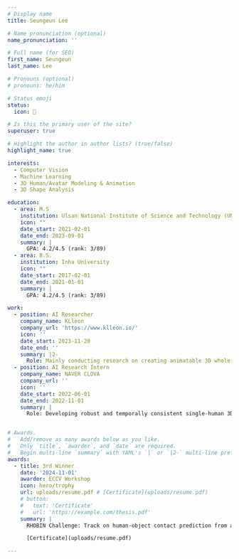 ```yaml
---
# Display name
title: Seungeun Lee

# Name pronunciation (optional)
name_pronunciation: ''

# Full name (for SEO)
first_name: Seungeun
last_name: Lee

# Pronouns (optional)
# pronouns: he/him

# Status emoji
status:
  icon: 🚀

# Is this the primary user of the site?
superuser: true

# Highlight the author in author lists? (true/false)
highlight_name: true

interests:
  - Computer Vision
  - Machine Learning
  - 3D Human/Avatar Modeling & Animation
  - 3D Shape Analysis

education:
  - area: M.S
    institution: Ulsan National Institute of Science and Technology (UNIST)
    icon: ""
    date_start: 2021-02-01
    date_end: 2023-09-01
    summary: |
      GPA: 4.2/4.5 (rank: 3/89)
  - area: B.S.
    institution: Inha University
    icon: ""
    date_start: 2017-02-01
    date_end: 2021-01-01
    summary: |
      GPA: 4.2/4.5 (rank: 3/89)

work:
  - position: AI Researcher
    company_name: KLleon
    company_url: 'https://www.klleon.io/'
    icon: ''
    date_start: 2023-11-20
    date_end: ''
    summary: |2-
      Role: Mainly conducting research on creating animatable 3D whole-body avatar from a single image/video. 
  - position: AI Research Intern
    company_name: NAVER CLOVA
    company_url: ''
    icon: ''
    date_start: 2022-06-01
    date_end: 2022-11-01
    summary: |
      Role: Developing robust and temporally consistent single-human 3D pose/motion estimation system from multi-view videos.


# Awards.
#   Add/remove as many awards below as you like.
#   Only `title`, `awarder`, and `date` are required.
#   Begin multi-line `summary` with YAML's `|` or `|2-` multi-line prefix and indent 2 spaces below.
awards:
  - title: 3rd Winner
    date: '2024-11-01'
    awarder: ECCV Workshop
    icon: hero/trophy
    url: uploads/resume.pdf # [Certificate](uploads/resume.pdf)
    # button:
    #   text: 'Certificate'
    #   url: 'https://example.com/thesis.pdf'
    summary: |
      RHOBIN Challenge: Track on human-object contact prediction from a single image. 

      [Certificate](uploads/resume.pdf)

---
```


<!-- Hi! I am a AI Researcher at Future AI Team, [KLleon](https://klleon.io), where I am fortunate to be advised by Gyeong-Moon Park. Previously, I obtained my M.S. degree at UNIST advised by Ilwoo-Lyu (currently at POSTECH). During the journey, I visited NAVER CLOVA at a research intern, in 2022. 

The goal of my research is  -->
